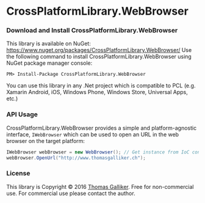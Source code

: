 # CrossPlatformLibrary.WebBrowser

### Download and Install CrossPlatformLibrary.WebBrowser
This library is available on NuGet: https://www.nuget.org/packages/CrossPlatformLibrary.WebBrowser/
Use the following command to install CrossPlatformLibrary.WebBrowser using NuGet package manager console:

    PM> Install-Package CrossPlatformLibrary.WebBrowser

You can use this library in any .Net project which is compatible to PCL (e.g. Xamarin Android, iOS, Windows Phone, Windows Store, Universal Apps, etc.)

### API Usage
CrossPlatformLibrary.WebBrowser provides a simple and platform-agnostic interface, ```IWebBrowser``` which can be used to open an URL in the web browser on the target platform:

```csharp
IWebBrowser webBrowser = new WebBrowser(); // Get instance from IoC container via dependency injection, if possible
webBrowser.OpenUrl("http://www.thomasgalliker.ch");
```

### License
This library is Copyright &copy; 2016 [Thomas Galliker](https://ch.linkedin.com/in/thomasgalliker). Free for non-commercial use. For commercial use please contact the author.

